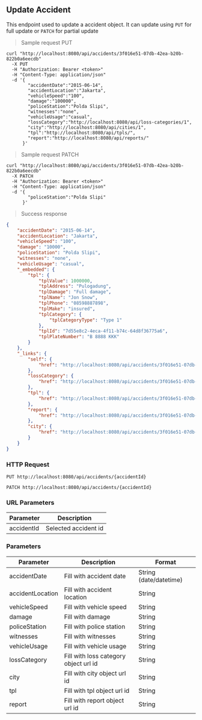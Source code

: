 ## Update Accident

This endpoint used to update a accident object. It can update using <code>PUT</code> for full update or <code>PATCH</code> for partial update

> Sample request PUT

```shell
curl "http://localhost:8080/api/accidents/3f016e51-07db-42ea-b20b-822b0a6eecdb"
  -X PUT
  -H "Authorization: Bearer <token>"
  -H "Content-Type: application/json"
  -d '{
        "accidentDate":"2015-06-14",
        "accidentLocation":"Jakarta",
        "vehicleSpeed":"100",
        "damage":"100000",
        "policeStation":"Polda Slipi",
        "witnesses":"none",
        "vehicleUsage":"casual",
        "lossCategory":"http://localhost:8080/api/loss-categories/1",
        "city":"http://localhost:8080/api/cities/1",
        "tpl":"http://localhost:8080/api/tpls/",
        "report":"http://localhost:8080/api/reports/"
      }'
```

> Sample request PATCH

```shell
curl "http://localhost:8080/api/accidents/3f016e51-07db-42ea-b20b-822b0a6eecdb"
  -X PATCH
  -H "Authorization: Bearer <token>"
  -H "Content-Type: application/json"
  -d '{
        "policeStation":"Polda Slipi"
      }'
```

> Success response

```json
{
    "accidentDate": "2015-06-14",
    "accidentLocation": "Jakarta",
    "vehicleSpeed": "100",
    "damage": "10000",
    "policeStation": "Polda Slipi",
    "witnesses": "none",
    "vehicleUsage": "casual",
    "_embedded": {
        "tpl": {
            "tplValue": 1000000,
            "tplAddress": "Pulogadung",
            "tplDamage": "Full damage",
            "tplName": "Jon Snow",
            "tplPhone": "08598887898",
            "tplMake": "insured",
            "tplCategory": {
                "tplCategoryType": "Type 1"
            },
            "tplId": "7d55e8c2-4eca-4f11-b74c-64d8f36775a6",
            "tplPlateNumber": "B 8888 KKK"
        }
    },
    "_links": {
        "self": {
            "href": "http://localhost:8080/api/accidents/3f016e51-07db-42ea-b20b-822b0a6eecdb"
        },
        "lossCategory": {
            "href": "http://localhost:8080/api/accidents/3f016e51-07db-42ea-b20b-822b0a6eecdb/lossCategory"
        },
        "tpl": {
            "href": "http://localhost:8080/api/accidents/3f016e51-07db-42ea-b20b-822b0a6eecdb/tpl"
        },
        "report": {
            "href": "http://localhost:8080/api/accidents/3f016e51-07db-42ea-b20b-822b0a6eecdb/report"
        },
        "city": {
            "href": "http://localhost:8080/api/accidents/3f016e51-07db-42ea-b20b-822b0a6eecdb/city"
        }
    }
}
```

### HTTP Request

`PUT http://localhost:8080/api/accidents/{accidentId}`

`PATCH http://localhost:8080/api/accidents/{accidentId}`

### URL Parameters

Parameter | Description
--------- | -----------
accidentId | Selected accident id

### Parameters

Parameter | Description | Format 
--------- | ----------- | ------ 
accidentDate | Fill with accident date | String (date/datetime)
accidentLocation | Fill with accident location | String
vehicleSpeed | Fill with vehicle speed | String
damage | Fill with damage | String
policeStation | Fill with police station | String
witnesses | Fill with witnesses | String
vehicleUsage | Fill with vehicle usage | String
lossCategory | Fill with loss category object url id | String
city | Fill with city object url id | String
tpl | Fill with tpl object url id | String
report | Fill with report object url id | String